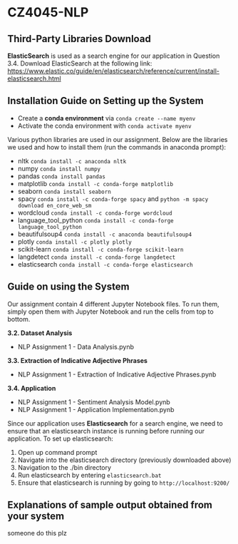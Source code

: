 # CZ4045-NLP

## Third-Party Libraries Download
**ElasticSearch** is used as a search engine for our application in Question 3.4. Download ElasticSearch at the following link:
https://www.elastic.co/guide/en/elasticsearch/reference/current/install-elasticsearch.html

## Installation Guide on Setting up the System
- Create a **conda environment** via `conda create --name myenv`
- Activate the conda environment with `conda activate myenv`

Various python libraries are used in our assignment. Below are the libraries we used and how to install them (run the commands in anaconda prompt):
- nltk `conda install -c anaconda nltk`
- numpy `conda install numpy`
- pandas `conda install pandas`
- matplotlib `conda install -c conda-forge matplotlib`
- seaborn `conda install seaborn`
- spacy `conda install -c conda-forge spacy` and `python -m spacy download en_core_web_sm`
- wordcloud `conda install -c conda-forge wordcloud`
- language_tool_python `conda install -c conda-forge language_tool_python`
- beautifulsoup4 `conda install -c anaconda beautifulsoup4`
- plotly `conda install -c plotly plotly`
- scikit-learn `conda install -c conda-forge scikit-learn`
- langdetect `conda install -c conda-forge langdetect`
- elasticsearch `conda install -c conda-forge elasticsearch`

## Guide on using the System
Our assignment contain 4 different Jupyter Notebook files. To run them, simply open them with Jupyter Notebook and run the cells from top to bottom.

**3.2. Dataset Analysis**
- NLP Assignment 1 - Data Analysis.pynb

**3.3. Extraction of Indicative Adjective Phrases**
- NLP Assignment 1 - Extraction of Indicative Adjective Phrases.pynb

**3.4. Application**
- NLP Assignment 1 - Sentiment Analysis Model.pynb
- NLP Assignment 1 - Application Implementation.pynb
<!-- -->
Since our application uses **Elasticsearch** for a search engine, we need to ensure that an elasticsearch instance is running before running our application. To set up elasticsearch:
1. Open up command prompt
2. Navigate into the elasticsearch directory (previously downloaded above)
3. Navigation to the ./bin directory
4. Run elasticsearch by entering `elasticsearch.bat`
5. Ensure that elasticsearch is running by going to `http://localhost:9200/`

## Explanations of sample output obtained from your system
someone do this plz
